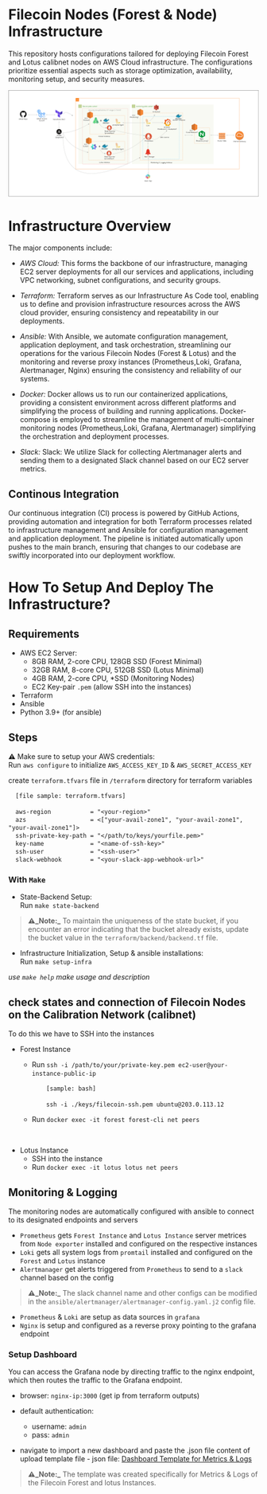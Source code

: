 # Filecoin Nodes (Forest & Node) Infrastructure

This repository hosts configurations tailored for deploying Filecoin Forest and Lotus calibnet nodes on AWS Cloud infrastructure. The configurations prioritize essential aspects such as storage optimization, availability, monitoring setup, and security measures.

![Infra drawio](image/filecoin-forest-lotus-architecture.png)

# Infrastructure Overview
The major components include:

- *AWS Cloud:* This forms the backbone of our infrastructure, managing EC2 server deployments for all our services and applications, including VPC networking, subnet configurations, and security groups.
  
- *Terraform:* Terraform serves as our Infrastructure As Code tool, enabling us to define and provision infrastructure resources across the AWS cloud provider, ensuring consistency and repeatability in our deployments.

- *Ansible:* With Ansible, we automate configuration management, application deployment, and task orchestration, streamlining our operations for the various Filecoin Nodes (Forest & Lotus) and the monitoring and reverse proxy instances (Prometheus,Loki, Grafana, Alertmanager, Nginx) ensuring the consistency and reliability of our systems.

- *Docker:* Docker allows us to run our containerized applications, providing a consistent environment across different platforms and simplifying the process of building and running applications. Docker-compose is employed to streamline the management of multi-container monitoring nodes (Prometheus,Loki, Grafana, Alertmanager) simplifying the orchestration and deployment processes.

- *Slack:* Slack: We utilize Slack for collecting Alertmanager alerts and sending them to a designated Slack channel based on our EC2 server metrics.

## Continous Integration

Our continuous integration (CI) process is powered by GitHub Actions, providing automation and integration for both Terraform processes related to infrastructure management and Ansible for configuration management and application deployment. The pipeline is initiated automatically upon pushes to the main branch, ensuring that changes to our codebase are swiftly incorporated into our deployment workflow.


# How To Setup And Deploy The Infrastructure?

## Requirements
- AWS EC2 Server: 
  - 8GB RAM, 2-core CPU, 128GB SSD (Forest Minimal)
  - 32GB RAM, 8-core CPU, 512GB SSD (Lotus Minimal)
  - 4GB RAM, 2-core CPU, *SSD (Monitoring Nodes)
  - EC2 Key-pair `.pem` (allow SSH into the instances) 
- Terraform 
- Ansible 
- Python 3.9+ (for ansible)

## Steps
**⚠️** Make sure to setup your AWS credentials: <br>
       Run `aws configure` to initialize `AWS_ACCESS_KEY_ID` & `AWS_SECRET_ACCESS_KEY` <br>

create `terraform.tfvars` file in `/terraform` directory for terraform variables <br> 
      
      [file sample: terraform.tfvars]

      aws-region           = "<your-region>"
      azs                  = <["your-avail-zone1", "your-avail-zone1", "your-avail-zone1"]>
      ssh-private-key-path = "</path/to/keys/yourfile.pem>"
      key-name             = "<name-of-ssh-key>"
      ssh-user             = "<ssh-user>"
      slack-webhook        = "<your-slack-app-webhook-url>" 

### With `Make`

- State-Backend Setup: <br>
      Run `make state-backend`

> **⚠️_Note:_** To maintain the uniqueness of the state bucket, if you encounter an error indicating that the bucket already exists, update the bucket value in the `terraform/backend/backend.tf` file.

- Infrastructure Initialization, Setup & ansible installations: <br>
      Run `make setup-infra`

*use `make help` make usage and description*

## check states and connection of Filecoin Nodes on the Calibration Network (calibnet)
To do this we have to SSH into the instances

- Forest Instance 
  - Run `ssh -i /path/to/your/private-key.pem ec2-user@your-instance-public-ip`  <br>
   
            [sample: bash] 
            
            ssh -i ./keys/filecoin-ssh.pem ubuntu@203.0.113.12
  - Run `docker exec -it forest forest-cli net peers`
<br>

- Lotus Instance
  - SSH into the instance
  - Run `docker exec -it lotus lotus net peers`

## Monitoring & Logging

The monitoring nodes are automatically configured with ansible to connect to its designated endpoints and servers
- `Prometheus` gets `Forest Instance` and `Lotus Instance` server metrices from `Node exporter` installed and configured on the respective instances
- `Loki` gets all system logs from `promtail` installed and configured on the `Forest` and `Lotus` instance
- `Alertmanager` get alerts triggered from `Prometheus` to send to a `slack` channel based on the config

> **⚠️_Note:_** The slack channel name and other configs can be modified in the `ansible/alertmanager/alertmanager-config.yaml.j2` config file.

- `Prometheus` & `Loki` are setup as data sources in `grafana`
- `Nginx` is setup and configured as a reverse proxy pointing to the grafana endpoint
  
### Setup Dashboard 
You can access the Grafana node by directing traffic to the nginx endpoint, which then routes the traffic to the Grafana endpoint.
- browser: `nginx-ip:3000` (get ip from terraform outputs)
- default authentication:
  - username: `admin`
  - pass: `admin` 

- navigate to import a new dashboard and paste the .json file content of upload template file
      - json file: [Dashboard Template for Metrics & Logs](assets/Filecoin-Nodes-Metrics-1715558167091.json)
> **⚠️_Note:_** The template was created specifically for Metrics & Logs of the Filecoin Forest and lotus Instances.